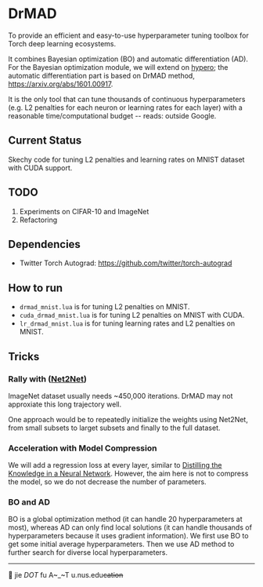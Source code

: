 # DrMAD

To provide an efficient and easy-to-use hyperparameter tuning toolbox for Torch deep learning ecosystems.

It combines Bayesian optimization (BO) and automatic differentiation (AD). For the Bayesian optimization module,
we will extend on [hypero](https://github.com/Element-Research/hypero); the automatic differentiation part is based on
DrMAD method, https://arxiv.org/abs/1601.00917.

It is the only tool that can tune thousands of continuous hyperparameters (e.g. L2 penalties for each neuron or
learning rates for each layer) with a reasonable time/computational budget -- reads: outside Google.

## Current Status
Skechy code for tuning L2 penalties and learning rates on MNIST dataset with CUDA support.

## TODO
1. Experiments on CIFAR-10 and ImageNet
2. Refactoring


## Dependencies
* Twitter Torch Autograd: https://github.com/twitter/torch-autograd

## How to run

- `drmad_mnist.lua` is for tuning L2 penalties on MNIST. 
- `cuda_drmad_mnist.lua` is for tuning L2 penalties on MNIST with CUDA. 
- `lr_drmad_mnist.lua` is for tuning learning rates and L2 penalties on MNIST.  

## Tricks

### Rally with ([Net2Net](https://github.com/soumith/net2net.torch))
ImageNet dataset usually needs ~450,000 iterations. DrMAD may not approxiate this long trajectory well. 

One approach would be to repeatedly initialize the weights using Net2Net, from small subsets to larget subsets
and finally to the full dataset.

### Acceleration with Model Compression
We will add a regression loss at every layer, similar to [Distilling the Knowledge in a Neural Network](http://arxiv.org/abs/1503.02531). However, the aim here is not to compress the model, so we do not decrease the number of parameters. 

### BO and AD
BO is a global optimization method (it can handle 20 hyperparameters at most), whereas AD can only find local solutions
(it can handle thousands of hyperparameters because it uses gradient information). We first use BO to get some initial
average hyperparameters. Then we use AD method to further search for diverse local hyperparameters.

---
:e-mail: jie _DOT_ fu A~_~T u.nus.edu~~cation~~
